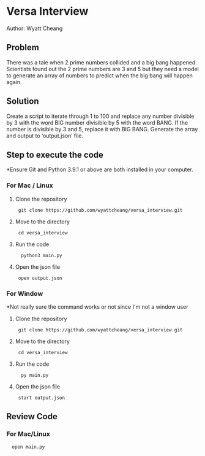 # Versa Interview
Author: Wyatt Cheang

## Problem
There was a tale when 2 prime numbers collided and a big bang happened. Scientists found out the 2 prime numbers are 3 and 5 but they need a model to generate an array of numbers to predict when the big bang will happen again.

## Solution
Create a script to iterate through 1 to 100 and replace any number divisible by 3 with the word BIG number divisible by 5 with the word BANG. If the number is divisible by 3 and 5, replace it with BIG BANG. Generate the array and output to ‘output.json’ file.

## Step to execute the code

*Ensure Git and Python 3.9.1 or above are both installed in your computer.

### For Mac / Linux
1. Clone the repository

        git clone https://github.com/wyattcheang/versa_interview.git

2. Move to the directory

        cd versa_interview

3. Run the code
       
         python3 main.py

4. Open the json file

        open output.json


### For Window 
*Not really sure the command works or not since I'm not a window user

1. Clone the repository

        git clone https://github.com/wyattcheang/versa_interview.git

2. Move to the directory

        cd versa_interview

3. Run the code
       
         py main.py

4. Open the json file 

        start output.json

## Review Code
### For Mac/Linux
      open main.py